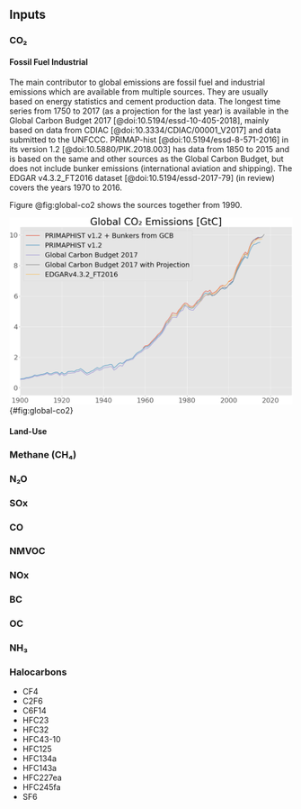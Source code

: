 ## Inputs

### CO₂

#### Fossil Fuel Industrial

The main contributor to global emissions are fossil fuel and industrial emissions which are available from multiple sources.
They are usually based on energy statistics and cement production data.
The longest time series from 1750 to 2017 (as a projection for the last year) is available in the Global Carbon Budget 2017 [@doi:10.5194/essd-10-405-2018], mainly based on data from CDIAC [@doi:10.3334/CDIAC/00001_V2017] and data submitted to the UNFCCC.
PRIMAP-hist [@doi:10.5194/essd-8-571-2016] in its version 1.2 [@doi:10.5880/PIK.2018.003] has data from 1850 to 2015 and is based on the same and other sources as the Global Carbon Budget, but does not include bunker emissions (international aviation and shipping).
The EDGAR v4.3.2_FT2016 dataset [@doi:10.5194/essd-2017-79] (in review) covers the years 1970 to 2016.

Figure @fig:global-co2 shows the sources together from 1990.

![Global Fossil Fuel and Industrial CO₂ Emissions from various datasets [(High Resolution)](images/global-co2.png)](images/global-co2.png){#fig:global-co2}


#### Land-Use

### Methane (CH₄)

### N₂O

### SOx

### CO

### NMVOC

### NOx

### BC

### OC

### NH₃

### Halocarbons

- CF4
- C2F6
- C6F14
- HFC23
- HFC32
- HFC43-10
- HFC125
- HFC134a
- HFC143a
- HFC227ea
- HFC245fa
- SF6
